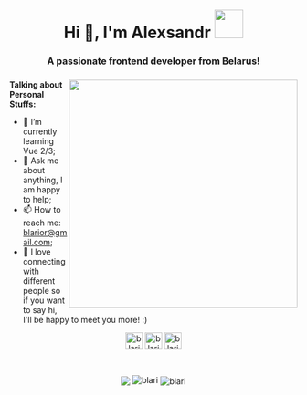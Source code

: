 <h1 align="center">Hi 👋, I'm Alexsandr <img src="https://media.giphy.com/media/mGcNjsfWAjY5AEZNw6/giphy.gif" width="50"></h1>

<h3 align="center">A passionate frontend developer from Belarus! </h3>

### <img align='right' src="https://media.giphy.com/media/836HiJc7pgzy8iNXCn/giphy.gif" width="400">

  
**Talking about Personal Stuffs:**

- 🌱 I’m currently learning Vue 2/3; 
- 💬 Ask me about anything, I am happy to help;
- 📫 How to reach me: blarior@gmail.com;
- 👯 I love connecting with different people so if you want to say hi, I'll be happy to meet you more! :)


<p align="center">
  <a href="https://linkedin.com/in/blari" target="blank"><img align="center" src="https://cdn.jsdelivr.net/npm/simple-icons@3.0.1/icons/linkedin.svg" alt="blari" height="30" width="30" /></a>
  <a href="https://fb.com/blarior" target="blank"><img align="center" src="https://cdn.jsdelivr.net/npm/simple-icons@3.0.1/icons/facebook.svg" alt="blarior" height="30" width="30" /></a>
  <a href="https://instagram.com/blarior" target="blank"><img align="center" src="https://cdn.jsdelivr.net/npm/simple-icons@3.0.1/icons/instagram.svg" alt="blarior" height="30" width="30" /></a>
</p>

<br/>
<p align="center">
<img align="center" src="https://github-readme-stats.anuraghazra1.vercel.app/api/top-langs/?username=blari" />
<img src="https://komarev.com/ghpvc/?username=blari" alt="blari" />
<img align="center" src="https://github-readme-stats.vercel.app/api?username=blari&show_icons=true" alt="blari" />
</p>
